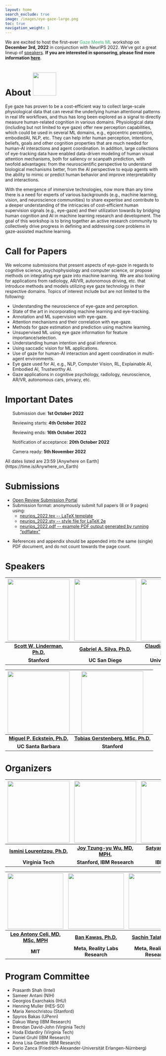 ```yaml
---
layout: home
search_exclude: true
image: /images/eye-gaze-large.png
toc: true
navigation_weight: 1
---
```

We are excited to host the first-ever <span style="color:MediumSeaGreen">Gaze Meets ML</span> workshop on <b>December 3rd, 2022</b> in conjunction with NeurIPS 2022. We’ve got a great lineup of [speakers](https://gaze-meets-ml.github.io/gaze_ml_2022/speakers/). <b>If you are interested in sponsoring, please find more information <a href="https://gaze-meets-ml.github.io/gaze_ml_2022/call_for_sponsors/">here</a></b>.

# About <a name="about"></a> <img src="https://gaze-meets-ml.github.io/gaze_ml_2022/images/eye-gaze-large.png" width="75"/>  
Eye gaze has proven to be a cost-efficient way to collect large-scale physiological data that can reveal the underlying
human attentional patterns in real life workflows, and thus has long been explored as a signal to directly measure
human-related cognition in various domains. Physiological data (including but not limited to eye gaze) offer new
perception capabilities, which could be used in several ML domains, e.g., egocentric perception, embodiedAI, NLP, etc.
They can help infer human perception, intentions, beliefs, goals and other cognition properties that are much needed for
human-AI interactions and agent coordination. In addition, large collections of eye-tracking data have enabled
data-driven modeling of human visual attention mechanisms, both for saliency or scanpath prediction, with twofold
advantages: from the neuroscientific perspective to understand biological mechanisms better, from the AI perspective to
equip agents with the ability to mimic or predict human behavior and improve interpretability and interactions.

With the emergence of immersive technologies, now more than any time there is a need for experts of various backgrounds
(e.g., machine learning, vision, and neuroscience communities) to share expertise and contribute to a deeper
understanding of the intricacies of cost-efficient human supervision signals (e.g., eye-gaze) and their utilization
towards by bridging human cognition and AI in machine learning research and development. The goal of this workshop is to
bring together an active research community to collectively drive progress in defining and addressing core problems in
gaze-assisted machine learning.

# Call for Papers <a name="call"></a>
We welcome submissions that present aspects of eye-gaze in regards to cognitive science, psychophysiology and computer
science, or propose methods on integrating eye gaze into machine learning. We are also looking for applications from radiology, AR/VR,
autonomous driving, etc. that introduce methods and models utilizing eye gaze technology in their respective domains.
Topics of interest include but are not limited to the following:
<ul>
    <li>Understanding the neuroscience of eye-gaze and perception.</li>
    <li>State of the art in incorporating machine learning and eye-tracking.</li>
    <li>Annotation and ML supervision with eye-gaze.</li>
    <li>Attention mechanisms and their correlation with eye-gaze.</li>
    <li>Methods for gaze estimation and prediction using machine learning.</li>
    <li>Unsupervised ML using eye gaze information for feature importance/selection.</li>
    <li>Understanding human intention and goal inference.</li>
    <li>Using saccadic vision for ML applications.</li>
    <li>Use of gaze for human-AI interaction and agent coordination in multi-agent environments.</li>
    <li>Eye gaze used for AI, e.g., NLP, Computer Vision, RL, Explainable AI, Embodied AI, Trustworthy AI.</li>
    <li>Gaze applications in cognitive psychology, radiology, neuroscience, AR/VR, autonomous cars, privacy, etc.</li>
</ul>

# Important Dates <a name="dates"></a>
<ul>Submission due: <b>1st October 2022</b></ul>
<ul>Reviewing starts: <b>4th October 2022</b></ul>
<ul>Reviewing ends: <b>16th October 2022</b></ul>
<ul>Notification of acceptance: <b>20th October 2022</b> </ul>
<!-- <ul>Video upload: <b>1st November 2022</b></ul> -->
<ul>Camera ready: <b>5th November 2022</b></ul>
All dates listed are 23:59 [Anywhere on Earth](https://time.is/Anywhere_on_Earth)

# Submissions <a name="submissions"></a>
<ul>
    <li><a href="https://openreview.net/group?id=NeurIPS.cc/2022/Workshop/GMML">Open Review Submission Portal</a></li>
    <li> Submission format: anonymously submit full papers (8 or 9 pages) using:
        <ul>
            <li><a href="https://media.neurips.cc/Conferences/NeurIPS2022/Styles/neurips_2022.tex">neurips_2022.tex --
                    LaTeX
                    template</a></li>
            <li><a href="https://media.neurips.cc/Conferences/NeurIPS2022/Styles/neurips_2022.sty">neurips_2022.sty --
                    style
                    file
                    for LaTeX 2e</a></li>
            <li><a href="https://media.neurips.cc/Conferences/NeurIPS2022/Styles/neurips_2022.pdf">neurips_2022.pdf --
                    example
                    PDF
                    output generated by running “pdflatex”</a></li>
        </ul>
    </li>
</ul>

<ul>
    <li>References and appendix should be appended into the same (single) PDF document, and do not count towards the
        page count.
    </li>
</ul>

# Speakers <a name="invited_speakers"></a>

| [<img src="https://gaze-meets-ml.github.io/gaze_ml_2022/images/Scott_Linderman_cropped.jpg" width="200"/>](speakers#linderman) | [<img src="https://gaze-meets-ml.github.io/gaze_ml_2022/images/Gabriel_Silva_cropped.jpg" width="200"/>](speakers#silva) | [<img src="https://gaze-meets-ml.github.io/gaze_ml_2022/images/Claudia-Mello-Thoms_cropped.jpg" width="200"/>](speakers#mellothoms) |   
| :-: | :-: | :-: |
| [**Scott W. Linderman, Ph.D.**](speakers#linderman) | [**Gabriel A. Silva, Ph.D.**](speakers#silva) | [**Claudia Mello-Thoms, MS, Ph.D.**](speakers#mellothoms) |
| **Stanford** | **UC San Diego** | **University of Iowa** |

| [<img src="https://gaze-meets-ml.github.io/gaze_ml_2022/images/Eckstein_Miguel_cropped.jpg" width="200"/>](speakers#eckstein) | [<img src="https://gaze-meets-ml.github.io/gaze_ml_2022/images/Tobias_Gerstenberg_cropped.jpg" width="200"/>](speakers#gerstenberg) |  
| :-: | :-: |
| [**Miguel P. Eckstein, Ph.D.**](speakers#eckstein) | [**Tobias Gerstenberg, MSc, Ph.D.**](speakers#gerstenberg) | 
| **UC Santa Barbara** | **Stanford** |

# Organizers <a name="organizers"></a>

| [<img src="https://gaze-meets-ml.github.io/gaze_ml_2022/images/Ismini_Lourentzou_cropped.png" width="200"/>](https://isminoula.github.io) | [<img src="https://gaze-meets-ml.github.io/gaze_ml_2022/images/Joy_Wu_cropped.png" width="200"/>](https://scholar.google.com/citations?user=03O8mIMAAAAJ&hl=en) | [<img src="https://gaze-meets-ml.github.io/gaze_ml_2022/images/Satyananda_Kashyap_cropped.png" width="200"/>](https://researcher.watson.ibm.com/researcher/view.php?person=ibm-Satyananda.Kashyap) | [<img src="https://gaze-meets-ml.github.io/gaze_ml_2022/images/Alexandros_Karargyris_cropped.png" width="200"/>](https://www.linkedin.com/in/alexandroskarargyris/) |
| :-: | :-: | :-: | :-: |
| [**Ismini Lourentzou, Ph.D.**](https://isminoula.github.io) | [**Joy Tzung-yu Wu, MD, MPH.**](https://scholar.google.com/citations?user=03O8mIMAAAAJ&hl=en) | [**Satyananda Kashyap, Ph.D.**](https://researcher.watson.ibm.com/researcher/view.php?person=ibm-Satyananda.Kashyap) | [**Alexandros Karargyris, Ph.D.**](https://www.linkedin.com/in/alexandroskarargyris/) |
| **Virginia Tech** | **Stanford, IBM Research** | **IBM Research** | **IHU Strasbourg** |

| [<img src="https://gaze-meets-ml.github.io/gaze_ml_2022/images/Leo_A_Celi_cropped.png" width="180"/>](https://imes.mit.edu/research-staff-prof/leo-anthony-celi/) | [<img src="https://gaze-meets-ml.github.io/gaze_ml_2022/images/Ban_Kawas_cropped.png" width="180"/>](https://www.re-work.co/events/trusted-ai-summit-2022/speakers/ban-kawas) | [<img src="https://gaze-meets-ml.github.io/gaze_ml_2022/images/Sachin_Talathi_cropped.png" width="180"/>](https://www.linkedin.com/in/sachin-t-0b8b608/) |   
| :-: | :-: | :-: |
| [**Leo Antony Celi, MD, MSc, MPH**](https://imes.mit.edu/research-staff-prof/leo-anthony-celi/) | [**Ban Kawas, Ph.D.**](https://www.re-work.co/events/trusted-ai-summit-2022/speakers/ban-kawas) | [**Sachin Talathi, Ph.D.**](https://www.linkedin.com/in/sachin-t-0b8b608/) |
| **MIT** | **Meta, Reality Labs Research** | **Meta, Reality Labs Research** |


# Program Committee <a name="program_committee"></a>
<ul>
<li> Prasanth Shah (Intel) </li>
<li> Sameer Antani (NIH) </li>
<li> Georgios Exarchakis (IHU) </li>
<li> Henning Muller (HES-SO) </li>
<li> Maria Xenochristou (Stanford) </li>
<li> Spyros Bakas (UPenn) </li>
<li> Dakuo Wang (IBM Research) </li>
<li> Brendan David-John (Virginia Tech) </li> 
<li> Hoda Eldardiry (Virginia Tech) </li> 
<li> Daniel Gruhl (IBM Research) </li>
<li> Anna Lisa Gentile (IBM Research) </li>
<li> Dario Zanca (Friedrich-Alexander-Universität Erlangen-Nürnberg) </li>
</ul>
